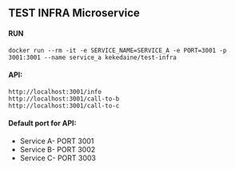 ## TEST INFRA Microservice

#### RUN
```
docker run --rm -it -e SERVICE_NAME=SERVICE_A -e PORT=3001 -p 3001:3001 --name service_a kekedaine/test-infra
```
#### API:
```
http://localhost:3001/info
http://localhost:3001/call-to-b
http://localhost:3001/call-to-c
```

#### Default port for API:
- Service A- PORT 3001
- Service B- PORT 3002
- Service C- PORT 3003


